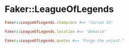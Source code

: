# Faker::LeagueOfLegends

```ruby
Faker::LeagueOfLegends.champions #=> "Jarvan IV"

Faker::LeagueOfLegends.location #=> "Demacia"

Faker::LeagueOfLegends.quotes #=> "Purge the unjust."

```
